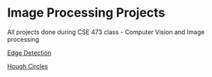 # Image Processing Projects

All projects done during CSE 473 class - Computer Vision and Image processing

[Edge Detection](EdgeDetection/README.md)

[Hough Circles](HoughCircles/README.md)

